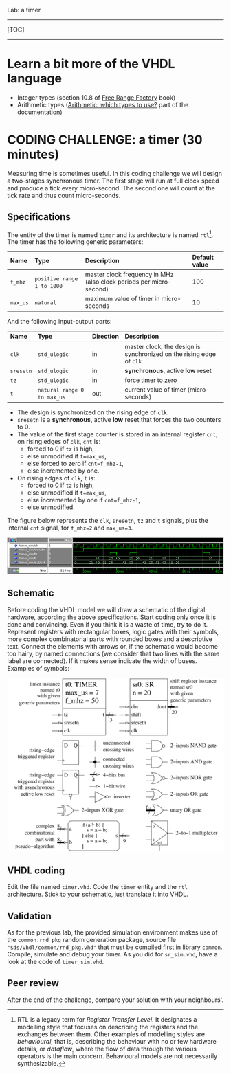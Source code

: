 <!--
MASTER-ONLY: DO NOT MODIFY THIS FILE

Copyright (C) Telecom Paris
Copyright (C) Renaud Pacalet (renaud.pacalet@telecom-paris.fr)

This file must be used under the terms of the CeCILL. This source
file is licensed as described in the file COPYING, which you should
have received as part of this distribution. The terms are also
available at:
http://www.cecill.info/licences/Licence_CeCILL_V1.1-US.txt
-->

Lab: a timer

---

[TOC]

---

# Learn a bit more of the VHDL language

- Integer types (section 10.8 of [Free Range Factory] book)
- Arithmetic types ([Arithmetic: which types to use?] part of the documentation)

# CODING CHALLENGE: a timer (30 minutes)

Measuring time is sometimes useful.
In this coding challenge we will design a two-stages synchronous timer.
The first stage will run at full clock speed and produce a tick every micro-second.
The second one will count at the tick rate and thus count micro-seconds.

## Specifications

The entity of the timer is named `timer` and its architecture is named `rtl`[^1].
The timer has the following generic parameters:

| Name     | Type                            | Description                                                         | Default value |
| :----    | :----                           | :----                                                               | :----         |
| `f_mhz`  | `positive range 1 to 1000`      | master clock frequency in MHz (also clock periods per micro-second) | 100           |
| `max_us` | `natural`                       | maximum value of timer in micro-seconds                             | 10            |

And the following input-output ports:

| Name       | Type                            | Direction | Description                                                             |
| :----      | :----                           | :----     | :----                                                                   |
| `clk`      | `std_ulogic`                    | in        | master clock, the design is synchronized on the rising edge of `clk`    |
| `sresetn`  | `std_ulogic`                    | in        | **synchronous**, active **low** reset                                   |
| `tz`       | `std_ulogic`                    | in        | force timer to zero                                                     |
| `t`        | `natural range 0 to max_us`     | out       | current value of timer (micro-seconds)                                  |

* The design is synchronized on the rising edge of `clk`.
* `sresetn` is a **synchronous**, active **low** reset that forces the two counters to 0.
* The value of the first stage counter is stored in an internal register `cnt`; on rising edges of `clk`, `cnt` is:
   * forced to 0 if `tz` is high,
   * else unmodified if `t=max_us`,
   * else forced to zero if `cnt=f_mhz-1`,
   * else incremented by one.
* On rising edges of `clk`, `t` is:
   * forced to 0 if `tz` is high,
   * else unmodified if `t=max_us`,
   * else incremented by one if `cnt=f_mhz-1`,
   * else unmodified.

The figure below represents the `clk`, `sresetn`, `tz` and `t` signals, plus the internal `cnt` signal, for `f_mhz=2` and `max_us=3`.

![The timer](/images/timer.png)

## Schematic

Before coding the VHDL model we will draw a schematic of the digital hardware, according the above specifications.
Start coding only once it is done and convincing.
Even if you think it is a waste of time, try to do it.
Represent registers with rectangular boxes, logic gates with their symbols, more complex combinatorial parts with rounded boxes and a descriptive text.
Connect the elements with arrows or, if the schematic would become too hairy, by named connections (we consider that two lines with the same label are connected).
If it makes sense indicate the width of buses.
Examples of symbols:

![Example symbols for schematics](/images/symbols-fig.png)

## VHDL coding

Edit the file named `timer.vhd`.
Code the `timer` entity and the `rtl` architecture.
Stick to your schematic, just translate it into VHDL.

## Validation

As for the previous lab, the provided simulation environment makes use of the `common.rnd_pkg` random generation package, source file `"$ds/vhdl/common/rnd_pkg.vhd"` that must be compiled first in library `common`.
Compile, simulate and debug your timer.
As you did for `sr_sim.vhd`, have a look at the code of `timer_sim.vhd`.

## Peer review

After the end of the challenge, compare your solution with your neighbours'.

[^1]: RTL is a legacy term for _Register Transfer Level_.
It designates a modelling style that focuses on describing the registers and the exchanges between them.
Other examples of modelling styles are _behavioural_, that is, describing the behaviour with no or few hardware details, or _dataflow_, where the flow of data through the various operators is the main concern.
Behavioural models are not necessarily synthesizable.

[Digital hardware design using VHDL in a nutshell]: /doc/data/digital-hardware-design-using-vhdl-in-a-nutshell.md
[The `ieee.std_logic_1164` package]: /doc/data/std_logic_1164.md
[Free Range Factory]: /doc/data/free_range_vhdl.pdf
[Generic parameters]: /doc/data/generics.md
[Aggregate notations]: /doc/data/aggregate-notations.md
[Arithmetic: which types to use?]: /doc/data/arithmetic-which-types-to-use.md
[Notifications]: https://gitlab.eurecom.fr/-/profile/notifications
[EURECOM GitLab web site]: https://gitlab.eurecom.fr/
[FAQ]: /FAQ.md

<!-- vim: set tabstop=4 softtabstop=4 shiftwidth=4 expandtab textwidth=0: -->
